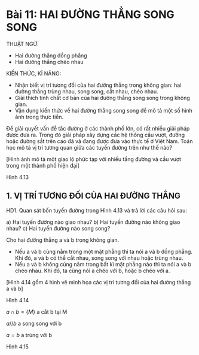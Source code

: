 # Bài 11: HAI ĐƯỜNG THẲNG SONG SONG

THUẬT NGỮ:
- Hai đường thẳng đồng phẳng
- Hai đường thẳng chéo nhau

KIẾN THỨC, KĨ NĂNG:
- Nhận biết vị trí tương đối của hai đường thẳng trong không gian: hai đường thẳng trùng nhau, song song, cắt nhau, chéo nhau.
- Giải thích tính chất cơ bản của hai đường thẳng song song trong không gian.
- Vận dụng kiến thức về hai đường thẳng song song để mô tả một số hình ảnh trong thực tiễn.

Để giải quyết vấn đề tắc đường ở các thành phố lớn, có rất nhiều giải pháp được đưa ra. Trong đó giải pháp xây dựng các hệ thống cầu vượt, đường hoặc đường sắt trên cao đã và đang được đưa vào thực tế ở Việt Nam. Toán học mô tả vị trí tương quan giữa các tuyến đường trên như thế nào?

[Hình ảnh mô tả một giao lộ phức tạp với nhiều tầng đường và cầu vượt trong một thành phố hiện đại]

Hình 4.13

## 1. VỊ TRÍ TƯƠNG ĐỐI CỦA HAI ĐƯỜNG THẲNG

HD1. Quan sát bốn tuyến đường trong Hình 4.13 và trả lời các câu hỏi sau:

a) Hai tuyến đường nào giao nhau?
b) Hai tuyến đường nào không giao nhau?
c) Hai tuyến đường nào song song?

Cho hai đường thẳng a và b trong không gian.
- Nếu a và b cùng nằm trong một mặt phẳng thì ta nói a và b đồng phẳng. Khi đó, a và b có thể cắt nhau, song song với nhau hoặc trùng nhau.
- Nếu a và b không cùng nằm trong bất kì mặt phẳng nào thì ta nói a và b chéo nhau. Khi đó, ta cũng nói a chéo với b, hoặc b chéo với a.

[Hình 4.14 gồm 4 hình vẽ minh họa các vị trí tương đối của hai đường thẳng a và b]

Hình 4.14

$a \cap b = \{M\}$
a cắt b tại M

$a // b$
a song song với b

$a = b$
a trùng với b

Hình 4.15
